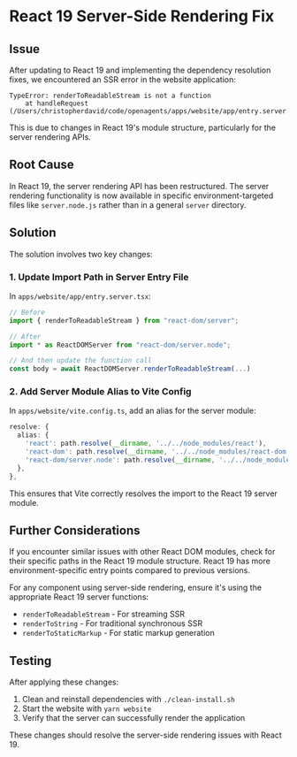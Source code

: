 # React 19 Server-Side Rendering Fix

## Issue

After updating to React 19 and implementing the dependency resolution fixes, we encountered an SSR error in the website application:

```
TypeError: renderToReadableStream is not a function
    at handleRequest (/Users/christopherdavid/code/openagents/apps/website/app/entry.server.tsx:16:22)
```

This is due to changes in React 19's module structure, particularly for the server rendering APIs.

## Root Cause

In React 19, the server rendering API has been restructured. The server rendering functionality is now available in specific environment-targeted files like `server.node.js` rather than in a general `server` directory.

## Solution

The solution involves two key changes:

### 1. Update Import Path in Server Entry File

In `apps/website/app/entry.server.tsx`:

```typescript
// Before
import { renderToReadableStream } from "react-dom/server";

// After
import * as ReactDOMServer from "react-dom/server.node";

// And then update the function call
const body = await ReactDOMServer.renderToReadableStream(...)
```

### 2. Add Server Module Alias to Vite Config

In `apps/website/vite.config.ts`, add an alias for the server module:

```typescript
resolve: {
  alias: {
    'react': path.resolve(__dirname, '../../node_modules/react'),
    'react-dom': path.resolve(__dirname, '../../node_modules/react-dom'),
    'react-dom/server.node': path.resolve(__dirname, '../../node_modules/react-dom/server.node.js'),
  },
},
```

This ensures that Vite correctly resolves the import to the React 19 server module.

## Further Considerations

If you encounter similar issues with other React DOM modules, check for their specific paths in the React 19 module structure. React 19 has more environment-specific entry points compared to previous versions.

For any component using server-side rendering, ensure it's using the appropriate React 19 server functions:

- `renderToReadableStream` - For streaming SSR
- `renderToString` - For traditional synchronous SSR
- `renderToStaticMarkup` - For static markup generation

## Testing

After applying these changes:

1. Clean and reinstall dependencies with `./clean-install.sh`
2. Start the website with `yarn website`
3. Verify that the server can successfully render the application

These changes should resolve the server-side rendering issues with React 19.